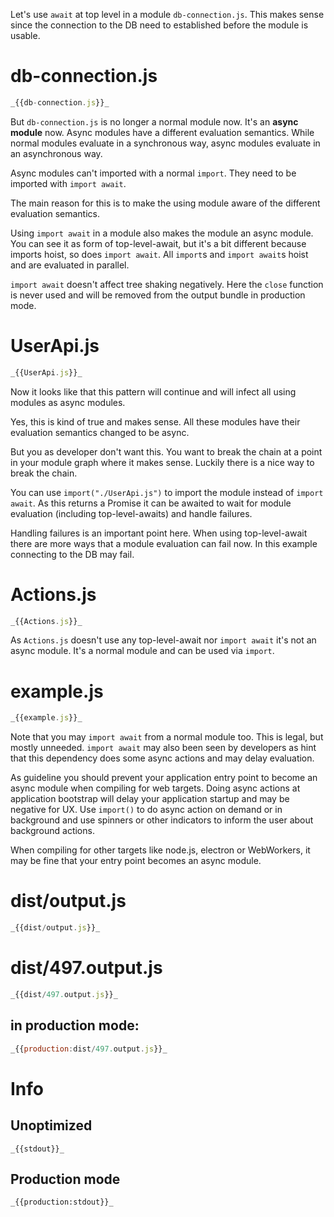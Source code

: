 Let's use `await` at top level in a module `db-connection.js`.
This makes sense since the connection to the DB need to established before the module is usable.

# db-connection.js

```javascript
_{{db-connection.js}}_
```

But `db-connection.js` is no longer a normal module now.
It's an **async module** now.
Async modules have a different evaluation semantics.
While normal modules evaluate in a synchronous way, async modules evaluate in an asynchronous way.

Async modules can't imported with a normal `import`.
They need to be imported with `import await`.

The main reason for this is to make the using module aware of the different evaluation semantics.

Using `import await` in a module also makes the module an async module.
You can see it as form of top-level-await, but it's a bit different because imports hoist, so does `import await`.
All `import`s and `import await`s hoist and are evaluated in parallel.

`import await` doesn't affect tree shaking negatively.
Here the `close` function is never used and will be removed from the output bundle in production mode.

# UserApi.js

```javascript
_{{UserApi.js}}_
```

Now it looks like that this pattern will continue and will infect all using modules as async modules.

Yes, this is kind of true and makes sense.
All these modules have their evaluation semantics changed to be async.

But you as developer don't want this.
You want to break the chain at a point in your module graph where it makes sense.
Luckily there is a nice way to break the chain.

You can use `import("./UserApi.js")` to import the module instead of `import await`.
As this returns a Promise it can be awaited to wait for module evaluation (including top-level-awaits) and handle failures.

Handling failures is an important point here.
When using top-level-await there are more ways that a module evaluation can fail now.
In this example connecting to the DB may fail.

# Actions.js

```javascript
_{{Actions.js}}_
```

As `Actions.js` doesn't use any top-level-await nor `import await` it's not an async module.
It's a normal module and can be used via `import`.

# example.js

```javascript
_{{example.js}}_
```

Note that you may `import await` from a normal module too.
This is legal, but mostly unneeded.
`import await` may also been seen by developers as hint that this dependency does some async actions and may delay evaluation.

As guideline you should prevent your application entry point to become an async module when compiling for web targets.
Doing async actions at application bootstrap will delay your application startup and may be negative for UX.
Use `import()` to do async action on demand or in background and use spinners or other indicators to inform the user about background actions.

When compiling for other targets like node.js, electron or WebWorkers, it may be fine that your entry point becomes an async module.

# dist/output.js

```javascript
_{{dist/output.js}}_
```

# dist/497.output.js

```javascript
_{{dist/497.output.js}}_
```

## in production mode:

```javascript
_{{production:dist/497.output.js}}_
```

# Info

## Unoptimized

```
_{{stdout}}_
```

## Production mode

```
_{{production:stdout}}_
```
